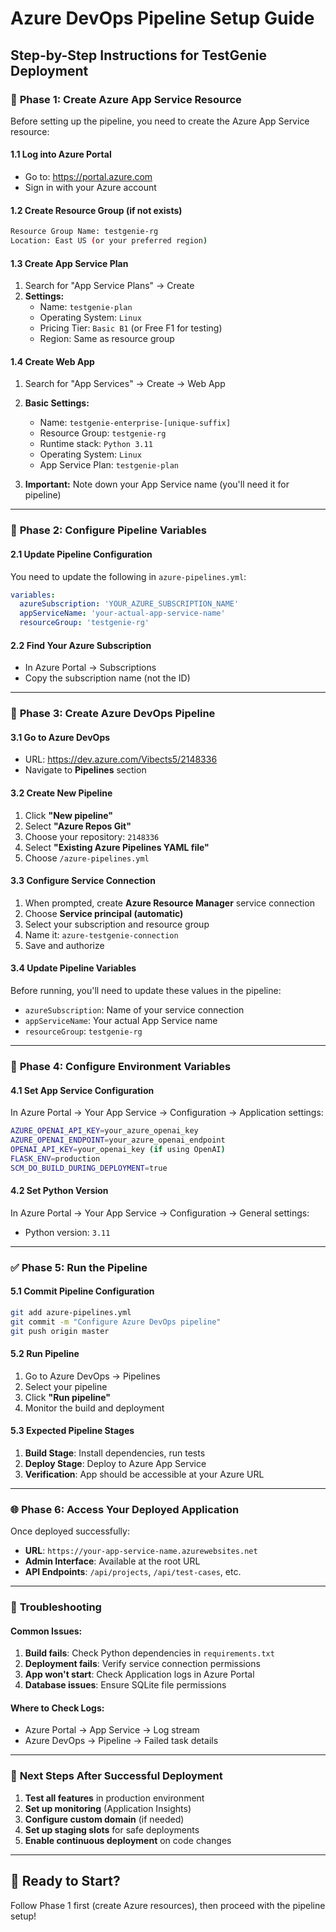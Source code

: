# Azure DevOps Pipeline Setup Guide
## Step-by-Step Instructions for TestGenie Deployment

### 🚀 **Phase 1: Create Azure App Service Resource**

Before setting up the pipeline, you need to create the Azure App Service resource:

#### **1.1 Log into Azure Portal**
- Go to: https://portal.azure.com
- Sign in with your Azure account

#### **1.2 Create Resource Group** (if not exists)
```bash
Resource Group Name: testgenie-rg
Location: East US (or your preferred region)
```

#### **1.3 Create App Service Plan**
1. Search for "App Service Plans" → Create
2. **Settings:**
   - Name: `testgenie-plan`
   - Operating System: `Linux`
   - Pricing Tier: `Basic B1` (or Free F1 for testing)
   - Region: Same as resource group

#### **1.4 Create Web App**
1. Search for "App Services" → Create → Web App
2. **Basic Settings:**
   - Name: `testgenie-enterprise-[unique-suffix]`
   - Resource Group: `testgenie-rg`
   - Runtime stack: `Python 3.11`
   - Operating System: `Linux`
   - App Service Plan: `testgenie-plan`

3. **Important:** Note down your App Service name (you'll need it for pipeline)

---

### 🔧 **Phase 2: Configure Pipeline Variables**

#### **2.1 Update Pipeline Configuration**
You need to update the following in `azure-pipelines.yml`:

```yaml
variables:
  azureSubscription: 'YOUR_AZURE_SUBSCRIPTION_NAME'
  appServiceName: 'your-actual-app-service-name'  
  resourceGroup: 'testgenie-rg'
```

#### **2.2 Find Your Azure Subscription**
- In Azure Portal → Subscriptions
- Copy the subscription name (not the ID)

---

### 🚀 **Phase 3: Create Azure DevOps Pipeline**

#### **3.1 Go to Azure DevOps**
- URL: https://dev.azure.com/Vibects5/2148336
- Navigate to **Pipelines** section

#### **3.2 Create New Pipeline**
1. Click **"New pipeline"**
2. Select **"Azure Repos Git"**
3. Choose your repository: `2148336`
4. Select **"Existing Azure Pipelines YAML file"**
5. Choose `/azure-pipelines.yml`

#### **3.3 Configure Service Connection**
1. When prompted, create **Azure Resource Manager** service connection
2. Choose **Service principal (automatic)**
3. Select your subscription and resource group
4. Name it: `azure-testgenie-connection`
5. Save and authorize

#### **3.4 Update Pipeline Variables**
Before running, you'll need to update these values in the pipeline:
- `azureSubscription`: Name of your service connection
- `appServiceName`: Your actual App Service name
- `resourceGroup`: `testgenie-rg`

---

### 🔐 **Phase 4: Configure Environment Variables**

#### **4.1 Set App Service Configuration**
In Azure Portal → Your App Service → Configuration → Application settings:

```bash
AZURE_OPENAI_API_KEY=your_azure_openai_key
AZURE_OPENAI_ENDPOINT=your_azure_openai_endpoint
OPENAI_API_KEY=your_openai_key (if using OpenAI)
FLASK_ENV=production
SCM_DO_BUILD_DURING_DEPLOYMENT=true
```

#### **4.2 Set Python Version**
In Azure Portal → Your App Service → Configuration → General settings:
- Python version: `3.11`

---

### ✅ **Phase 5: Run the Pipeline**

#### **5.1 Commit Pipeline Configuration**
```bash
git add azure-pipelines.yml
git commit -m "Configure Azure DevOps pipeline"
git push origin master
```

#### **5.2 Run Pipeline**
1. Go to Azure DevOps → Pipelines
2. Select your pipeline
3. Click **"Run pipeline"**
4. Monitor the build and deployment

#### **5.3 Expected Pipeline Stages**
1. **Build Stage**: Install dependencies, run tests
2. **Deploy Stage**: Deploy to Azure App Service
3. **Verification**: App should be accessible at your Azure URL

---

### 🌐 **Phase 6: Access Your Deployed Application**

Once deployed successfully:
- **URL**: `https://your-app-service-name.azurewebsites.net`
- **Admin Interface**: Available at the root URL
- **API Endpoints**: `/api/projects`, `/api/test-cases`, etc.

---

### 🔧 **Troubleshooting**

#### **Common Issues:**
1. **Build fails**: Check Python dependencies in `requirements.txt`
2. **Deployment fails**: Verify service connection permissions
3. **App won't start**: Check Application logs in Azure Portal
4. **Database issues**: Ensure SQLite file permissions

#### **Where to Check Logs:**
- Azure Portal → App Service → Log stream
- Azure DevOps → Pipeline → Failed task details

---

### 📝 **Next Steps After Successful Deployment**

1. **Test all features** in production environment
2. **Set up monitoring** (Application Insights)
3. **Configure custom domain** (if needed)
4. **Set up staging slots** for safe deployments
5. **Enable continuous deployment** on code changes

---

## 🎯 **Ready to Start?**

Follow Phase 1 first (create Azure resources), then proceed with the pipeline setup!
